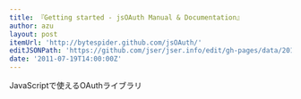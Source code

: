 ```yaml
---
title: 『Getting started - jsOAuth Manual & Documentation』
author: azu
layout: post
itemUrl: 'http://bytespider.github.com/jsOAuth/'
editJSONPath: 'https://github.com/jser/jser.info/edit/gh-pages/data/2011/07/index.json'
date: '2011-07-19T14:00:00Z'
---
```

JavaScriptで使えるOAuthライブラリ
